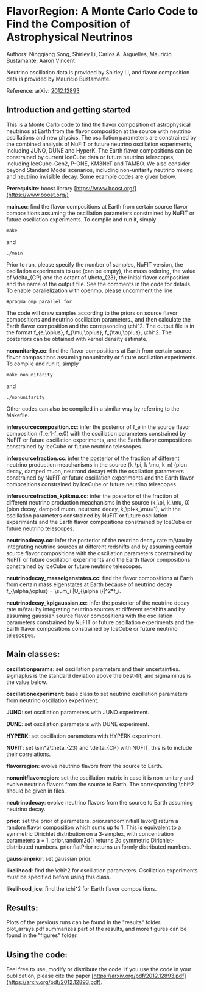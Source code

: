 # FlavorRegion: A Monte Carlo Code to Find the Composition of Astrophysical Neutrinos

Authors: Ningqiang Song, Shirley Li, Carlos A. Arguelles, Mauricio Bustamante, Aaron Vincent

Neutrino oscillation data is provided by Shirley Li, and flavor composition data is provided by Mauricio Bustamante.

Reference: arXiv: [2012.12893](https://arxiv.org/pdf/2012.12893.pdf)

## Introduction and getting started

This is a Monte Carlo code to find the flavor composition of astrophysical neutrinos at Earth from the flavor composition at the source with neutrino oscillations and new physics. The oscillation parameters are constrained by the combined analysis of NuFIT or future neutrino oscillation experiments, including JUNO, DUNE and HyperK. The Earth flavor compositions can be constrained by current IceCube data or future neutrino telescopes, including IceCube-Gen2, P-ONE, KM3NeT and TAMBO. We also consider beyond Standard Model scenarios, including non-unitarity neutrino mixing and neutrino invisible decay. Some example codes are given below.

**Prerequisite**:  boost library [https://www.boost.org/](https://www.boost.org/)

**main.cc**: find the flavor compositions at Earth from certain source flavor compositions assuming the oscillation parameters constrained by NuFIT or future oscillation experiments. To compile and run it, simply 
```
make
```
and
```
./main
```
Prior to run, please specify the number of samples, NuFIT version, the oscillation experiments to use (can be empty), the mass ordering, the value of \delta_{CP} and the octant of \theta_{23}, the initial flavor composition and the name of the output file. See the comments in the code for details. To enable parallelization with openmp, please uncomment the line
```
#pragma omp parallel for 
```
The code will draw samples according to the priors on source flavor compositions and neutrino oscillation parameters., and then calculate the Earth flavor composition and the correpsonding \chi^2. The output file is in the format 
f_{e,\oplus}, f_{\mu,\oplus}, f_{\tau,\oplus}, \chi^2. The posteriors can be obtained with kernel density estimate.

**nonunitarity.cc**: find the flavor compositions at Earth from certain source flavor compositions assuming nonunitarity  or future oscillation experiments. To compile and run it, simply
```
make nonunitarity
```
and
```
./nonunitarity
```
Other codes can also be compiled in a similar way by referring to the Makefile.

**infersourcecomposition.cc**: infer the posterior of f_e in the source flavor composition (f_e:1-f_e:0) with the oscillation parameters constrained by NuFIT or future oscillation experiments, and the Earth flavor compositions constrained by IceCube or future neutrino telescopes.

**infersourcefraction.cc**: infer the posterior of the fraction of different neutrino production meachanisms in the source (k_\pi, k_\mu, k_n) (pion decay, damped muon, neutrond decay) with the oscillation parameters constrained by NuFIT or future oscillation experiments and the Earth flavor compositions constrained by IceCube or future neutrino telescopes.

**infersourcefraction_kpikmu.cc**: infer the posterior of the fraction of different neutrino production meachanisms in the source (k_\pi, k_\mu, 0) (pion decay, damped muon, neutrond decay, k_\pi+k_\mu=1), with the oscillation parameters constrained by NuFIT or future oscillation experiments and the Earth flavor compositions constrained by IceCube or future neutrino telescopes.

**neutrinodecay.cc**: infer the posterior of the neutrino decay rate m/\tau by integrating neutrino sources at different redshifts and by assuming certain source flavor compositions with the oscillation parameters constrained by NuFIT or future oscillation experiments and the Earth flavor compositions constrained by IceCube or future neutrino telescopes.

**neutrinodecay_masseigenstates.cc**: find the flavor compositions at Earth from certain mass eigenstates at Earth because of neutrino decay f_{\alpha,\oplus} = \sum_i |U_{\alpha i}|^2*f_i.

**neutrinodecay_kpigaussian.cc**: infer the posterior of the neutrino decay rate m/\tau by integrating neutrino sources at different redshifts and by assuming gaussian source flavor compositions with the oscillation parameters constrained by NuFIT or future oscillation experiments and the Earth flavor compositions constrained by IceCube or future neutrino telescopes.


## Main classes:

**oscillationparams**:  set oscillation parameters and their uncertainties. sigmaplus is the standard deviation above the best-fit, and sigmaminus is the value below.

**oscillationexperiment**: base class to set neutrino oscillation parameters from neutrino oscillation experiment.

**JUNO**: set oscillation parameters with JUNO experiment.

**DUNE**: set oscillation parameters with DUNE experiment.

**HYPERK**: set oscillation parameters with HYPERK experiment.

**NUFIT**: set \sin^2\theta_{23} and \delta_{CP} with NUFIT, this is to include their correlations.

**flavorregion**: evolve neutrino flavors from the source to Earth.

**nonunitflavorregion**: set the oscillation matrix in case it is non-unitary and evolve neutrino flavors from the source to Earth. The corresponding \chi^2 should be given in files.

**neutrinodecay**: evolve neutrino flavors from the source to Earth assuming neutrino decay.

**prior**: set the prior of parameters. prior.randomInitialFlavor() return a random flavor composition which sums up to 1. This is equivalent to a symmetric Dirichlet distribution on a 3-simplex, with concentration parameters a = 1. prior.random2d() returns 2d symmetric Dirichlet-distributed numbers. prior.flatPrior returns uniformly distributed numbers.

**gaussianprior**: set gaussian prior.

**likelihood**: find the \chi^2 for oscillation parameters. Oscillation experiments must be specified before using this class.

**likelihood_ice**: find the \chi^2 for Earth flavor compositions.


## Results:

Plots of the previous runs can be found in the "results" folder. plot_arrays.pdf summarizes part of the results, and more figures can be found in the "figures" folder.

## Using the code:

Feel free to use, modify or distribute the code. If you use the code in your publication, please cite the paper 
[https://arxiv.org/pdf/2012.12893.pdf](https://arxiv.org/pdf/2012.12893.pdf).


